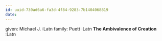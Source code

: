 ```yaml
---
id: uuid-730ad6a6-fa3d-4f84-9283-7b1404068819
date: 
---
```


given: Michael J. :Latn
family: Puett :Latn
**The Ambivalence of Creation** :Latn